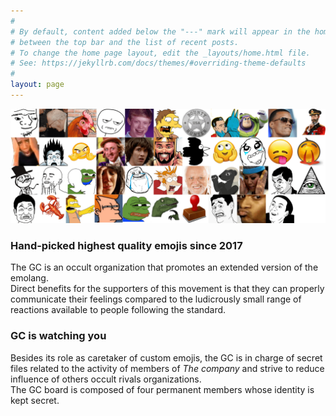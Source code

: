 ```yaml
---
#
# By default, content added below the "---" mark will appear in the home page
# between the top bar and the list of recent posts.
# To change the home page layout, edit the _layouts/home.html file.
# See: https://jekyllrb.com/docs/themes/#overriding-theme-defaults
#
layout: page
---
```

<img src="/static/img/banner.png">
<h3><b>Hand-picked highest quality emojis since 2017</b></h3>

The GC is an occult organization that promotes an extended version of the emolang.  
Direct benefits for the supporters of this movement is that they can properly communicate
their feelings compared to the ludicrously small range of reactions available to people
following the standard.

<h3><b>GC is watching you</b></h3>

Besides its role as caretaker of custom emojis, the GC is in charge of secret files
related to the activity of members of _The company_ and strive to reduce influence of
others occult rivals organizations.  
The GC board is composed of four permanent members whose identity is kept secret.
